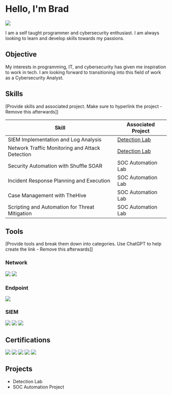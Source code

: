 # Hello, I'm Brad
<a href="https://www.linkedin.com/in/brad-han-41769b70/"><img src="https://img.shields.io/badge/-LinkedIn-0072b1?&style=for-the-badge&logo=linkedin&logoColor=white" /></a>

I am a self taught programmer and cybersecurity enthusiast. I am always looking to learn and develop skills towards my passions.

## Objective

My interests in programming, IT, and cybersecurity has given me inspiration to work in tech. I am looking forward to transitioning into this field of work as a Cybersecurity Analyst.

## Skills
[Provide skills and associated project. Make sure to hyperlink the project - Remove this afterwards]]

| Skill                                         | Associated Project         |
|-----------------------------------------------|----------------------------|
| SIEM Implementation and Log Analysis          | <a href="https://google.com">Detection Lab</a>|
| Network Traffic Monitoring and Attack Detection | <a href="https://google.com">Detection Lab</a>|
| Security Automation with Shuffle SOAR         | SOC Automation Lab|
| Incident Response Planning and Execution      | SOC Automation Lab|
| Case Management with TheHive                  | SOC Automation Lab|
| Scripting and Automation for Threat Mitigation | SOC Automation Lab|

## Tools
[Provide tools and break them down into categories. Use ChatGPT to help create the link - Remove this afterwards]]

### Network
<div>
    <img src="https://img.shields.io/badge/-Wireshark-1679A7?&style=for-the-badge&logo=Wireshark&logoColor=white" />
    <img src="https://img.shields.io/badge/-Suricata-EF3B2D?&style=for-the-badge&logo=Suricata&logoColor=white" />
</div>

### Endpoint
<div>
    <img src="https://img.shields.io/badge/-Microsoft_Defender_for_Endpoint-00A4EF?&style=for-the-badge&logo=Microsoft&logoColor=white" />
</div>

### SIEM
<div>
    <img src="https://img.shields.io/badge/-Microsoft_Sentinel-0078D4?&style=for-the-badge&logo=Microsoft&logoColor=white" />
    <img src="https://img.shields.io/badge/-Splunk-000000?&style=for-the-badge&logo=Splunk&logoColor=white" />
    <img src="https://img.shields.io/badge/-Elastic-005571?&style=for-the-badge&logo=Elastic&logoColor=white" />
</div>

## Certifications
<div>
<img src="https://img.shields.io/badge/Google%20Cybersecurity-4285F4?style=for-the-badge&logo=google&logoColor=white" />
<img src="https://img.shields.io/badge/Programming%20with%20JavaScript-4267B2?style=for-the-badge&logo=facebook&logoColor=white" />
<img src="https://img.shields.io/badge/Introduction%20to%20Front-End%20Development-4267B2?style=for-the-badge&logo=facebook&logoColor=white" />

<img src="https://img.shields.io/badge/Responsive%20Web%20Design-4A4A4A?style=for-the-badge&logo=freecodecamp&logoColor=white" />
<img src="https://img.shields.io/badge/Business%20Analysis%20Foundations-0077B5?style=for-the-badge&logo=linkedin&logoColor=white" />
</div>

## Projects
- Detection Lab
- SOC Automation Project
